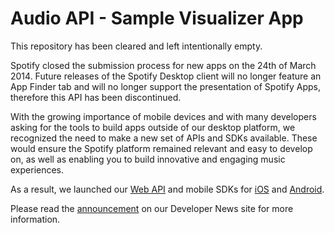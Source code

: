 Audio API - Sample Visualizer App
=================================

This repository has been cleared and left intentionally empty.

Spotify closed the submission process for new apps on the 24th of March 2014. Future releases of the Spotify Desktop client will no longer feature an App Finder tab and will no longer support the presentation of Spotify Apps, therefore this API has been discontinued.

With the growing importance of mobile devices and with many developers asking for the tools to build apps outside of our desktop platform, we recognized the need to make a new set of APIs and SDKs available. These would ensure the Spotify platform remained relevant and easy to develop on, as well as enabling you to build innovative and engaging music experiences.

As a result, we launched our [Web API](https://developer.spotify.com/web-api/) and mobile SDKs for [iOS](https://developer.spotify.com/technologies/spotify-ios-sdk/) and [Android](https://developer.spotify.com/technologies/spotify-android-sdk/).

Please read the [announcement](https://developer.spotify.com/news-stories/2014/03/24/closure-of-spotify-apps-submissions/) on our Developer News site for more information.
